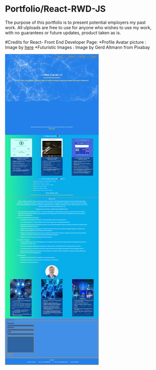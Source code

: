 # Portfolio/React-RWD-JS
The purpose of this portfolio is to present potential employers my past work.
All ulploads are free to use for anyone who wishes to use my work, with no guarantees or future updates, product taken as is.

#Credits for React- Front End Developer Page:
*Profile Avatar picture : Image by <a href="https://pixabay.com/vectors/man-person-avatar-face-head-156584/">here</a>
*Futuristic Images : Image by Gerd Altmann from Pixabay

![Desktop Version](https://github.com/furbo1/Front-End-Developer-My-Portfolio-v1/blob/master/Screenshot_2020-07-13%20Alex%20Cocan%20Front%20End%20Developer.jpg)
